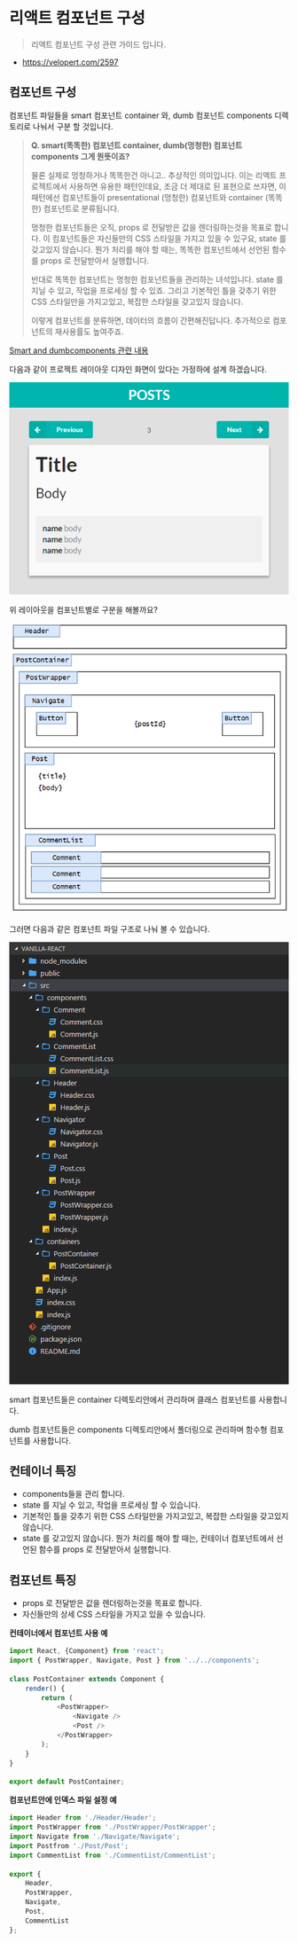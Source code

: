 # 리액트 컴포넌트 구성
> 리액트 컴포넌트 구성 관련 가이드 입니다.

- <https://velopert.com/2597>

## 컴포넌트 구성
컴포넌트 파일들을 smart 컴포넌트 container 와, dumb 컴포넌트 components 디렉토리로 나눠서 구분 할 것입니다.

> **Q. smart(똑똑한) 컴포넌트 container, dumb(멍청한) 컴포넌트 components 그게 뭔뜻이죠?**
>
> 물론 실제로 멍청하거나 똑똑한건 아니고.. 추상적인 의미입니다. 이는 리액트 프로젝트에서 사용하면 유용한 패턴인데요, 조금 더 제대로 된 표현으로 쓰자면, 이 패턴에선 컴포넌트들이 presentational (멍청한) 컴포넌트와 container (똑똑한) 컴포넌트로 분류됩니다.
>
> 멍청한 컴포넌트들은 오직, props 로 전달받은 값을 렌더링하는것을 목표로 합니다. 이 컴포넌트들은 자신들만의 CSS 스타일을 가지고 있을 수 있구요, state 를 갖고있지 않습니다. 뭔가 처리를 해야 할 때는, 똑똑한 컴포넌트에서 선언된 함수를 props 로 전달받아서 실행합니다.
>
> 반대로 똑똑한 컴포넌트는 멍청한 컴포넌트들을 관리하는 녀석입니다. state 를 지닐 수 있고, 작업을 프로세싱 할 수 있죠. 그리고 기본적인 틀을 갖추기 위한 CSS 스타일만을 가지고있고, 복잡한 스타일을 갖고있지 않습니다.
>
> 이렇게 컴포넌트를 분류하면, 데이터의 흐름이 간편해진답니다. 추가적으로 컴포넌트의 재사용률도 높여주죠.

[Smart and dumbcomponents 관련 내용](https://medium.com/@dan_abramov/smart-and-dumb-components-7ca2f9a7c7d0#.3b0dbutob)

다음과 같이 프로젝트 레이아웃 디자인 화면이 있다는 가정하에 설계 하겠습니다.

![프로젝트 레이아웃](./design.png)

위 레이아웃을 컴포넌트별로 구분을 해볼까요?

![컴포넌트 구조](./design-component.png)

그러면 다음과 같은 컴포넌트 파일 구조로 나눠 볼 수 있습니다.

![structure](././structure.png)

smart 컴포넌트들은 container 디렉토리안에서 관리하며 클래스 컴포넌트를 사용합니다.

dumb 컴포넌트들은 components 디렉토리안에서 폴더링으로 관리하며 함수형 컴포넌트를 사용합니다.

## 컨테이너 특징
- components들을 관리 합니다.
- state 를 지닐 수 있고, 작업을 프로세싱 할 수 있습니다.
- 기본적인 틀을 갖추기 위한 CSS 스타일만을 가지고있고, 복잡한 스타일을 갖고있지 않습니다.
- state 를 갖고있지 않습니다. 뭔가 처리를 해야 할 때는, 컨테이너 컴포넌트에서 선언된 함수를 props 로 전달받아서 실행합니다.

## 컴포넌트 특징
- props 로 전달받은 값을 렌더링하는것을 목표로 합니다.
- 자신들만의 상세 CSS 스타일을 가지고 있을 수 있습니다.

**컨테이너에서 컴포넌트 사용 예**
``` javascript
import React, {Component} from 'react';
import { PostWrapper, Navigate, Post } from '../../components';

class PostContainer extends Component {
    render() {
        return (
            <PostWrapper>
                <Navigate />
                <Post />
            </PostWrapper>
        );
    }
}

export default PostContainer;
```

**컴포넌트안에 인덱스 파일 설정 예**
``` javascript
import Header from './Header/Header';
import PostWrapper from './PostWrapper/PostWrapper';
import Navigate from './Navigate/Navigate';
import Postfrom './Post/Post';
import CommentList from './CommentList/CommentList';

export {
    Header,
    PostWrapper,
    Navigate,
    Post,
    CommentList
};
```